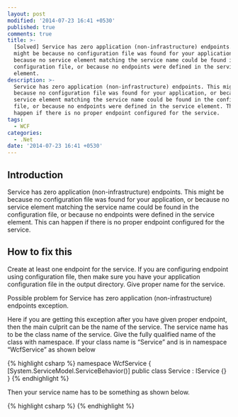 ```yaml
---
layout: post
modified: '2014-07-23 16:41 +0530'
published: true
comments: true
title: >-
  [Solved] Service has zero application (non-infrastructure) endpoints. This
  might be because no configuration file was found for your application, or
  because no service element matching the service name could be found in the
  configuration file, or because no endpoints were defined in the service
  element.
description: >-
  Service has zero application (non-infrastructure) endpoints. This might be
  because no configuration file was found for your application, or because no
  service element matching the service name could be found in the configuration
  file, or because no endpoints were defined in the service element. This can
  happen if there is no proper endpoint configured for the service.
tags:
  - WCF
categories:
  - .Net
date: '2014-07-23 16:41 +0530'
---
```

## Introduction
Service has zero application (non-infrastructure) endpoints. This might be because no configuration file was found for your application, or because no service element matching the service name could be found in the configuration file, or because no endpoints were defined in the service element. This can happen if there is no proper endpoint configured for the service.

## How to fix this

Create at least one endpoint for the service. If you are configuring endpoint using configuration file, then make sure you have your application configuration file in the output directory. Give proper name for the service.

Possible problem for Service has zero application (non-infrastructure) endpoints exception.

Here if you are getting this exception after you have given proper endpoint, then the main culprit can be the name of the service. The service name has to be the class name of the service. Give the fully qualified name of the class with namespace. If your class name is “Service” and is in namespace “WcfService” as shown below

{% highlight csharp %}
namespace WcfService {
[System.ServiceModel.ServiceBehavior()]
public class Service : IService
{}
}
{% endhighlight %}

Then your service name has to be something as shown below.

{% highlight csharp %}
<service name="WcfService.Service">
{% endhighlight %}
